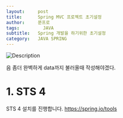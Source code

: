 ```yaml
---
layout:     post
title:      Spring MVC 프로젝트 초기설정
author:     쭌프로
tags: 		  JAVA
subtitle:   Spring 개발을 하기위한 초기설정
category:   JAVA SPRING
---
```

<!-- Start Writing Below in Markdown -->

![Description](https://alalstjr.github.io/promote.github.io/img/java_bg.png)

음 좀더 완벽하게 data까지 불러올때 작성해야겠다.

# 1. STS 4
STS 4 설치를 진행합니다.
https://spring.io/tools

